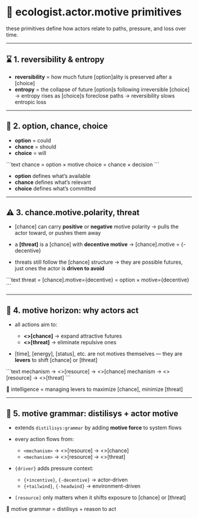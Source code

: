 # 🧭 ecologist.actor.motive primitives

these primitives define how actors relate to paths, pressure, and loss over time.

---

## ⌛ 1. reversibility & entropy

- **reversibility** = how much future [option]ality is preserved after a [choice]
- **entropy** = the collapse of future [option]s following irreversible [choice]
  → entropy rises as [choice]s foreclose paths
  → reversibility slows entropic loss

---

## 🎲 2. option, chance, choice

- **option** = could
- **chance** = should
- **choice** = will

\`\`\`text
chance = option × motive
choice = chance × decision
\`\`\`

- **option** defines what’s available
- **chance** defines what’s relevant
- **choice** defines what’s committed

---

## ⚠️ 3. chance.motive.polarity, threat

- [chance] can carry **positive** or **negative** motive polarity
  → pulls the actor toward, or pushes them away

- a **[threat]** is a [chance] with **decentive motive**
  → [chance].motive = {-decentive}

- threats still follow the [chance] structure
  → they are possible futures, just ones the actor is **driven to avoid**

\`\`\`text
threat = [chance].motive={decentive}
       = option × motive={decentive}
\`\`\`

---

## 🧭 4. motive horizon: why actors act

- all actions aim to:
  - **<<gain>>[chance]** → expand attractive futures
  - **<<drop>>[threat]** → eliminate repulsive ones

- [time], [energy], [status], etc. are not motives themselves — they are **levers** to shift [chance] or [threat]

\`\`\`text
mechanism → <<effect>>[resource] → <<gain>>[chance]
mechanism → <<effect>>[resource] → <<drop>>[threat]
\`\`\`

📌 intelligence = managing levers to maximize [chance], minimize [threat]

---

## 🧠 5. motive grammar: distilisys + actor motive

- extends `distilisys:grammar` by adding **motive force** to system flows

- every action flows from:
  - `<mechanism>` → <<effect>>[resource] → <<gain>>[chance]
  - `<mechanism>` → <<effect>>[resource] → <<drop>>[threat]

- `{driver}` adds pressure context:
  - `{+incentive}`, `{-decentive}` → actor-driven
  - `{+tailwind}`, `{-headwind}` → environment-driven

- `[resource]` only matters when it shifts exposure to [chance] or [threat]

📌 motive grammar = distilisys + reason to act

